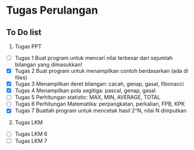 # Tugas Perulangan

## To Do list 

1. Tugas PPT

- [ ] Tugas 1 Buat program untuk mencari nilai terbesar dari sejumlah bilangan yang dimasukkan!
- [x] Tugas 2 Buat program untuk menampilkan contoh berdasarkan (ada di files)
- [x] Tugas 3 Menampilkan deret bilangan: cacah, genap, gasal, fibonacci
- [x] Tugas 4 Menampilkan pola segitiga: pascal, genap, gasal
- [ ] Tugas 5 Perhitungan statistic: MAX, MIN, AVERAGE, TOTAL 
- [ ] Tugas 6 Perhitungan Matematika: perpangkatan, perkalian, FPB, KPK 
- [x] Tugas 7 Buatlah program untuk mencetak hasil 2^N, nilai N diinputkan

2. Tugas LKM
- [ ] Tugas LKM 6
- [ ] Tugas LKM 7